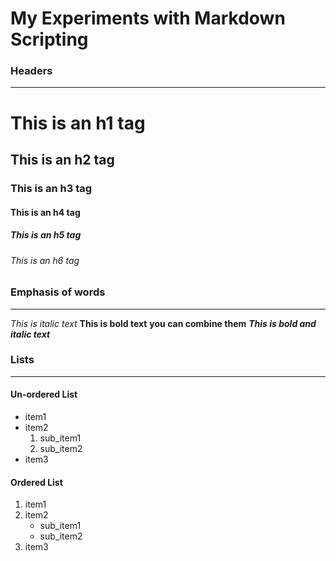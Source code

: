 # My Experiments with Markdown Scripting
### Headers
---
# This is an h1 tag
## This is an h2 tag
### This is an h3 tag
#### This is an h4 tag
##### This is an h5 tag
###### This is an h6 tag

### Emphasis of words
---
*This is italic text*
__This is bold text__
__you **can** combine them__
___This is bold and italic text___

### Lists
---
#### Un-ordered List
+ item1
+ item2
    1. sub_item1
    2. sub_item2
+ item3
#### Ordered List
1. item1
2. item2
    - sub_item1
    - sub_item2
3. item3
